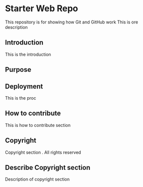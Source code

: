 # Starter Web Repo

This repository is for showing how Git and GitHub work
This is ore description

## Introduction
This is the introduction 

## Purpose

## Deployment
This is the proc

## How to contribute
This is how to contribute section

## Copyright
Copyright section . All rights reserved

## Describe Copyright section 
Description of copyright section 


